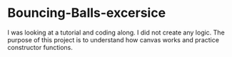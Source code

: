 # Bouncing-Balls-excersice
I was looking at a tutorial and coding along. I did not create any logic. The purpose of this project is to understand how canvas works and practice constructor functions.
